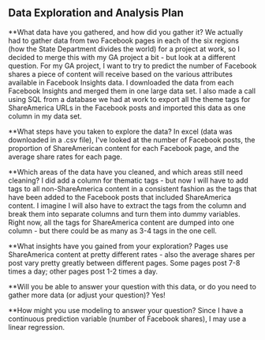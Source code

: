 ## Data Exploration and Analysis Plan

**What data have you gathered, and how did you gather it? 
We actually had to gather data from two Facebook pages in each of the six regions (how the State Department divides the world) for a project at work, so I decided to merge this with my GA project a bit - but look at a different question. For my GA project, I want to try to predict the number of Facebook shares a piece of content will receive based on the various attributes available in Facebook Insights data.  I downloaded the data from each Facebook Insights and merged them in one large data set. I also made a call using SQL from a database we had at work to export all the theme tags for ShareAmerica URLs in the Facebook posts and imported this data as one column in my data set.

**What steps have you taken to explore the data? 
In excel (data was downloaded in a .csv file), I've looked at the number of Facebook posts, the proportion of ShareAmerican content for each Facebook page, and the average share rates for each page.

**Which areas of the data have you cleaned, and which areas still need cleaning? 
I did add a column for thematic tags - but now I will have to add tags to all non-ShareAmerica content in a consistent fashion as the tags that have been added to the Facebook posts that included ShareAmerica content. I imagine I will also have to extract the tags from the column and break them into separate columns and turn them into dummy variables. Right now, all the tags for ShareAmerica content are dumped into one column - but there could be as many as 3-4 tags in the one cell.

**What insights have you gained from your exploration? 
Pages use ShareAmerica content at pretty different rates - also the average shares per post vary pretty greatly between different pages. Some pages post 7-8 times a day; other pages post 1-2 times a day.

**Will you be able to answer your question with this data, or do you need to gather more data (or adjust your question)? Yes!

**How might you use modeling to answer your question? Since I have a continuous prediction variable (number of Facebook shares), I may use a linear regression.